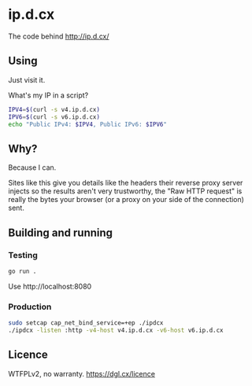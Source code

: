 # ip.d.cx

The code behind http://ip.d.cx/

## Using

Just visit it.

What's my IP in a script?
```sh
IPV4=$(curl -s v4.ip.d.cx)
IPV6=$(curl -s v6.ip.d.cx)
echo "Public IPv4: $IPV4, Public IPv6: $IPV6"
```

## Why?

Because I can.

Sites like this give you details like the headers their reverse proxy server
injects so the results aren't very trustworthy, the "Raw HTTP request" is really
the bytes your browser (or a proxy on your side of the connection) sent.

## Building and running

### Testing

```sh
go run .
```

Use http://localhost:8080

### Production

```sh
sudo setcap cap_net_bind_service=+ep ./ipdcx
./ipdcx -listen :http -v4-host v4.ip.d.cx -v6-host v6.ip.d.cx
```

## Licence

WTFPLv2, no warranty. https://dgl.cx/licence
